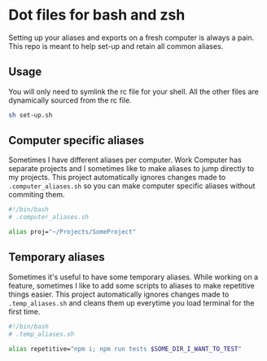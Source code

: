 # Dot files for bash and zsh

Setting up your aliases and exports on a fresh computer is always a pain. This repo is meant to help set-up and retain all common aliases.

## Usage

You will only need to symlink the rc file for your shell. All the other files are dynamically sourced from the rc file.

```bash
sh set-up.sh
```

## Computer specific aliases

Sometimes I have different aliases per computer. Work Computer has separate projects and I sometimes like to make aliases to jump directly to my projects. This project automatically ignores changes made to `.computer_aliases.sh` so you can make computer specific aliases without commiting them.

```bash
#!/bin/bash
# .computer_aliases.sh

alias proj="~/Projects/SomeProject"
```

## Temporary aliases

Sometimes it's useful to have some temporary aliases. While working on a feature, sometimes I like to add some scripts to aliases to make repetitive things easier. This project automatically ignores changes made to `.temp_aliases.sh` and cleans them up everytime you load terminal for the first time.

```bash
#!/bin/bash
# .temp_aliases.sh

alias repetitive="npm i; npm run tests $SOME_DIR_I_WANT_TO_TEST"
```

